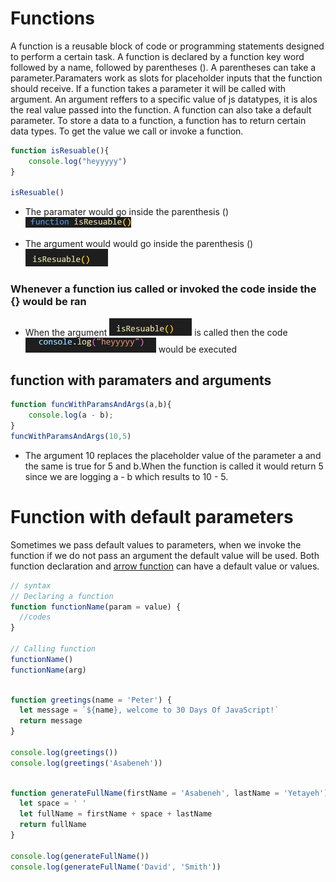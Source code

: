 # Functions 

A function is a reusable block of code or programming statements designed to perform a certain task. A function is declared by a function key word followed by a name, followed by parentheses (). A parentheses can take a parameter.Paramaters work as slots for placeholder inputs that the function should receive. If a function takes a parameter it will be called with argument. An argument reffers to a specific value of js datatypes, it is alos the real value passed into the function.  A function can also take a default parameter. To store a data to a function, a function has to return certain data types. To get the value we call or invoke a function. 

```js
function isResuable(){
    console.log("heyyyyy")
}

isResuable()
```

- The paramater would go inside the parenthesis ()
![Alt text](/img/fun1.PNG "")

- The argument would  would go inside the parenthesis ()
![Alt text](/img/fun2.PNG "")

### Whenever a function ius called or invoked the code inside the {} would be ran 

- When the argument ![Alt text](/img/fun2.PNG "") is called then the code 
![Alt text](/img/fun3.PNG "") would be executed


## function with paramaters and arguments 
```js
function funcWithParamsAndArgs(a,b){
    console.log(a - b);
}
funcWithParamsAndArgs(10,5)
```
- The argument 10 replaces the placeholder value of the parameter a and the same is true for 5 and b.When the function is called it would return 5 since we are logging a - b  which results to 10 - 5.


# Function with default parameters

Sometimes we pass default values to parameters, when we invoke the function if we do not pass an argument the default value will be used. Both function declaration and [arrow function](/14_Arrow_functions/01_arrow_function.md) can have a default value or values.

```js
// syntax
// Declaring a function
function functionName(param = value) {
  //codes
}

// Calling function
functionName()
functionName(arg)

```

```js

function greetings(name = 'Peter') {
  let message = `${name}, welcome to 30 Days Of JavaScript!`
  return message
}

console.log(greetings())
console.log(greetings('Asabeneh'))
```


```js

function generateFullName(firstName = 'Asabeneh', lastName = 'Yetayeh') {
  let space = ' '
  let fullName = firstName + space + lastName
  return fullName
}

console.log(generateFullName())
console.log(generateFullName('David', 'Smith'))
```